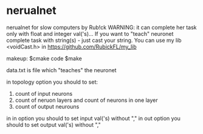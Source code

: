 # nerualnet
nerualnet for slow computers by Rub!ck
WARNING: it can complete her task only with float and integer val('s)... If you want to "teach" neuronet complete task with string(s) - just cast your string. You can use my lib <voidCast.h> in https://github.com/RubickFL/my_lib


makeup:
$cmake code
$make


data.txt is file which "teaches" the neuronet

in topology option you should to set:
  1) count of input neurons
  2) count of neruon layers and count of neurons in one layer
  3) count of output neurouns
  
in in option you should to set input val('s) without ","
in out option you should to set output val('s) without ","
